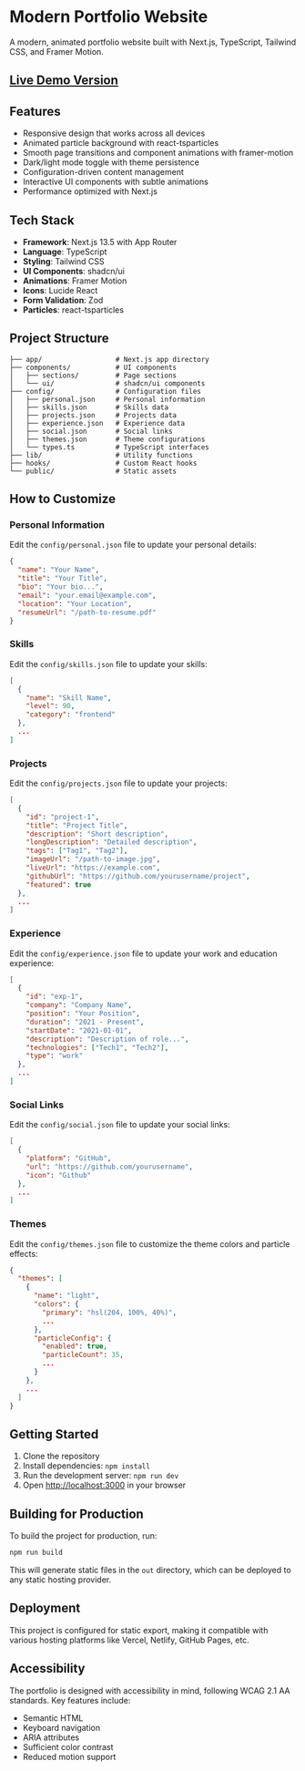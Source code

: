 # Modern Portfolio Website

A modern, animated portfolio website built with Next.js, TypeScript, Tailwind CSS, and Framer Motion.

## **[Live Demo Version](https://your-demo-url.com)** 

## Features

- Responsive design that works across all devices
- Animated particle background with react-tsparticles
- Smooth page transitions and component animations with framer-motion
- Dark/light mode toggle with theme persistence
- Configuration-driven content management
- Interactive UI components with subtle animations
- Performance optimized with Next.js

## Tech Stack

- **Framework**: Next.js 13.5 with App Router
- **Language**: TypeScript
- **Styling**: Tailwind CSS
- **UI Components**: shadcn/ui
- **Animations**: Framer Motion
- **Icons**: Lucide React
- **Form Validation**: Zod
- **Particles**: react-tsparticles

## Project Structure

```
├── app/                  # Next.js app directory
├── components/           # UI components
│   ├── sections/         # Page sections
│   └── ui/               # shadcn/ui components
├── config/               # Configuration files
│   ├── personal.json     # Personal information
│   ├── skills.json       # Skills data
│   ├── projects.json     # Projects data
│   ├── experience.json   # Experience data
│   ├── social.json       # Social links
│   ├── themes.json       # Theme configurations
│   └── types.ts          # TypeScript interfaces
├── lib/                  # Utility functions
├── hooks/                # Custom React hooks
└── public/               # Static assets
```

## How to Customize

### Personal Information

Edit the `config/personal.json` file to update your personal details:

```json
{
  "name": "Your Name",
  "title": "Your Title",
  "bio": "Your bio...",
  "email": "your.email@example.com",
  "location": "Your Location",
  "resumeUrl": "/path-to-resume.pdf"
}
```

### Skills

Edit the `config/skills.json` file to update your skills:

```json
[
  {
    "name": "Skill Name",
    "level": 90,
    "category": "frontend"
  },
  ...
]
```

### Projects

Edit the `config/projects.json` file to update your projects:

```json
[
  {
    "id": "project-1",
    "title": "Project Title",
    "description": "Short description",
    "longDescription": "Detailed description",
    "tags": ["Tag1", "Tag2"],
    "imageUrl": "/path-to-image.jpg",
    "liveUrl": "https://example.com",
    "githubUrl": "https://github.com/yourusername/project",
    "featured": true
  },
  ...
]
```

### Experience

Edit the `config/experience.json` file to update your work and education experience:

```json
[
  {
    "id": "exp-1",
    "company": "Company Name",
    "position": "Your Position",
    "duration": "2021 - Present",
    "startDate": "2021-01-01",
    "description": "Description of role...",
    "technologies": ["Tech1", "Tech2"],
    "type": "work"
  },
  ...
]
```

### Social Links

Edit the `config/social.json` file to update your social links:

```json
[
  {
    "platform": "GitHub",
    "url": "https://github.com/yourusername",
    "icon": "Github"
  },
  ...
]
```

### Themes

Edit the `config/themes.json` file to customize the theme colors and particle effects:

```json
{
  "themes": [
    {
      "name": "light",
      "colors": {
        "primary": "hsl(204, 100%, 40%)",
        ...
      },
      "particleConfig": {
        "enabled": true,
        "particleCount": 35,
        ...
      }
    },
    ...
  ]
}
```

## Getting Started

1. Clone the repository
2. Install dependencies: `npm install`
3. Run the development server: `npm run dev`
4. Open [http://localhost:3000](http://localhost:3000) in your browser

## Building for Production

To build the project for production, run:

```bash
npm run build
```

This will generate static files in the `out` directory, which can be deployed to any static hosting provider.

## Deployment

This project is configured for static export, making it compatible with various hosting platforms like Vercel, Netlify, GitHub Pages, etc.

## Accessibility

The portfolio is designed with accessibility in mind, following WCAG 2.1 AA standards. Key features include:

- Semantic HTML
- Keyboard navigation
- ARIA attributes
- Sufficient color contrast
- Reduced motion support